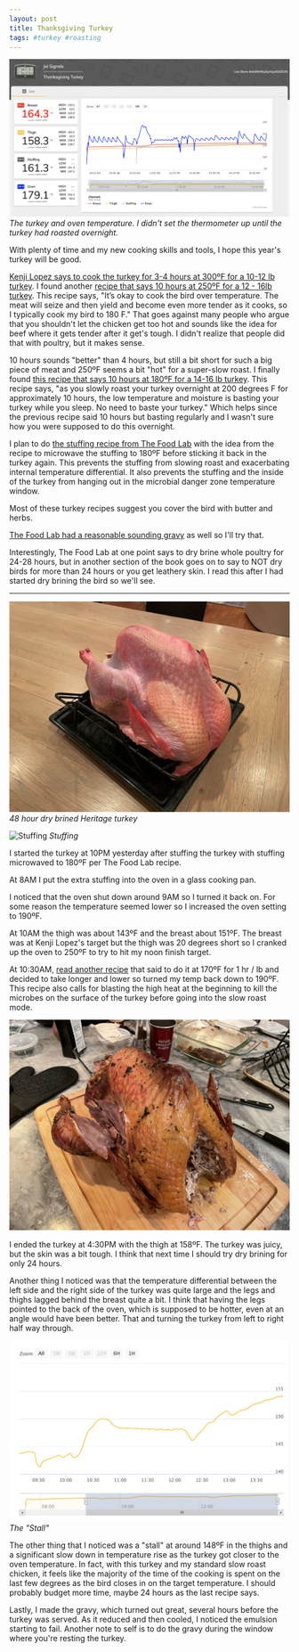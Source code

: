 ```yaml
---
layout: post
title: Thanksgiving Turkey
tags: #turkey #roasting
---
```

![Turkey temperature](/images/turkey-temperature.png)
*The turkey and oven temperature. I didn't set the thermometer up until the turkey had roasted overnight.*

With plenty of time and my new cooking skills and tools, I hope this year's turkey will be good.

[Kenji Lopez says to cook the turkey for 3-4 hours at 300ºF for a 10-12 lb turkey](https://www.seriouseats.com/recipes/2014/11/the-best-simple-roast-turkey-gravy-recipe.html). I found another [recipe that says 10 hours at 250ºF for a 12 - 16lb turkey](https://nourishedkitchen.com/slow-roast-turkey/). This recipe says, "It’s okay to cook the bird over temperature. The meat will seize and then yield and become even more tender as it cooks, so I typically cook my bird to 180 F." That goes against many people who argue that you shouldn't let the chicken get too hot and sounds like the idea for beef where it gets tender after it get's tough. I didn't realize that people did that with poultry, but it makes sense.

10 hours sounds "better" than 4 hours, but still a bit short for such a big piece of meat and 250ºF seems a bit "hot" for a super-slow roast. I finally found [this recipe that says 10 hours at 180ºF for a 14-16 lb turkey](https://dinnerthendessert.com/how-to-cook-a-turkey-overnight/). This recipe says, "as you slowly roast your turkey overnight at 200 degrees F for approximately 10 hours, the low temperature and moisture is basting your turkey while you sleep.  No need to baste your turkey." Which helps since the previous recipe said 10 hours but basting regularly and I wasn't sure how you were supposed to do this overnight.

I plan to do [the stuffing recipe from The Food Lab](https://www.seriouseats.com/recipes/2010/11/classic-sage-and-sausage-stuffing-or-dressing-recipe.html) with the idea from the recipe to microwave the stuffing to 180ºF before sticking it back in the turkey again. This prevents the stuffing from slowing roast and exacerbating internal temperature differential. It also prevents the stuffing and the inside of the turkey from hanging out in the microbial danger zone temperature window.

Most of these turkey recipes suggest you cover the bird with butter and herbs.

[The Food Lab had a reasonable sounding gravy](https://www.seriouseats.com/recipes/2016/11/the-best-turkey-gravy-recipe.html) as well so I'll try that.

Interestingly, The Food Lab at one point says to dry brine whole poultry for 24-28 hours, but in another section of the book goes on to say to NOT dry birds for more than 24 hours or you get leathery skin. I read this after I had started dry brining the bird so we'll see.

---

![Brined Turkey](/images/brined-turkey.jpeg)
*48 hour dry brined Heritage turkey*

![Stuffing](/images/stuffing.jpeg)
*Stuffing*

I started the turkey at 10PM yesterday after stuffing the turkey with stuffing microwaved to 180ºF per The Food Lab recipe.

At 8AM I put the extra stuffing into the oven in a glass cooking pan.

I noticed that the oven shut down around 9AM so I turned it back on. For some reason the temperature seemed lower so I increased the oven setting to 190ºF.

At 10AM the thigh was about 143ºF and the breast about 151ºF. The breast was at Kenji Lopez's target but the thigh was 20 degrees short so I cranked up the oven to 250ºF to try to hit my noon finish target.

At 10:30AM, [read another recipe](https://www.splendidtable.org/story/2013/11/21/this-year-roast-the-turkey-while-you-sleep) that said to do it at 170ºF for 1 hr / lb and decided to take longer and lower so turned my temp back down to 190ºF. This recipe also calls for blasting the high heat at the beginning to kill the microbes on the surface of the turkey before going into the slow roast mode.

![Finished Turkey](/images/finished-turkey.jpeg)

I ended the turkey at 4:30PM with the thigh at 158ºF. The turkey was juicy, but the skin was a bit tough. I think that next time I should try dry brining for only 24 hours.

Another thing I noticed was that the temperature differential between the left side and the right side of the turkey was quite large and the legs and thighs lagged behind the breast quite a bit. I think that having the legs pointed to the back of the oven, which is supposed to be hotter, even at an angle would have been better. That and turning the turkey from left to right half way through.

![The Stall](/images/the-stall.png)
*The "Stall"*

The other thing that I noticed was a "stall" at around 148ºF in the thighs and a significant slow down in temperature rise as the turkey got closer to the oven temperature. In fact, with this turkey and my standard slow roast chicken, it feels like the majority of the time of the cooking is spent on the last few degrees as the bird closes in on the target temperature. I should probably budget more time, maybe 24 hours as the last recipe says.

Lastly, I made the gravy, which turned out great, several hours before the turkey was served. As it reduced and then cooled, I noticed the emulsion starting to fail. Another note to self is to do the gravy during the window where you're resting the turkey.